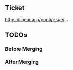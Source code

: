 ## Ticket
https://linear.app/ponti/issue/...


## TODOs

### Before Merging
<!---
E.g:
- [x] Set SOME_KEY in beta and production
- [ ] Create the DB for XYZ service
-->

### After Merging
<!---
E.g:
- [ ] Remove migration job
-->
